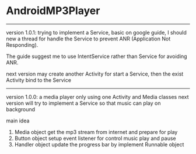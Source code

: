 # AndroidMP3Player




----------------------------------------------------------------------

version 1.0.1:
trying to implement a Service,
basic on google guide, I should new a thread for handle the Service
to prevent ANR (Application Not Responding).

The guide suggest me to use IntentService rather than Service
for avoiding ANR.

next version may create another Activity for start a Service,
then the exist Activity bind to the Service

----------------------------------------------------------------------

version 1.0.0:
a media player only using one Activity and Media classes
next version will try to implement a Service so that music can play on background

main idea
1. Media object get the mp3 stream from internet and prepare for play
2. Button object setup event listener for control music play and pause
3. Handler object update the progress bar by implement Runnable object

